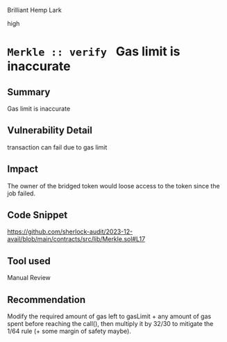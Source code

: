 Brilliant Hemp Lark

high

# `Merkle :: verify ` Gas limit is inaccurate

## Summary
Gas limit is inaccurate 

## Vulnerability Detail
transaction can fail due to gas limit

## Impact
The owner of the bridged token would loose access to the token since the job failed.

## Code Snippet
https://github.com/sherlock-audit/2023-12-avail/blob/main/contracts/src/lib/Merkle.sol#L17
## Tool used

Manual Review

## Recommendation
Modify the required amount of gas left to gasLimit + any amount of gas spent before reaching the call(), then multiply it by 32/30 to mitigate the 1/64 rule (+ some margin of safety maybe). 